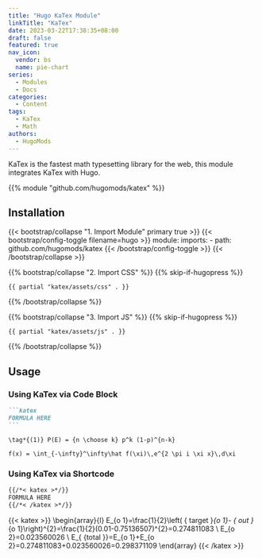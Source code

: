 ```yaml
---
title: "Hugo KaTex Module"
linkTitle: "KaTex"
date: 2023-03-22T17:38:35+08:00
draft: false
featured: true
nav_icon:
  vendor: bs
  name: pie-chart
series:
  - Modules
  - Docs
categories:
  - Content
tags:
  - KaTex
  - Math
authors:
  - HugoMods
---
```


KaTex is the fastest math typesetting library for the web, this module integrates KaTex with Hugo.

<!--more-->

{{% module "github.com/hugomods/katex" %}}

## Installation

{{< bootstrap/collapse "1. Import Module" primary true >}}
{{< bootstrap/config-toggle filename=hugo >}}
module:
  imports:
    - path: github.com/hugomods/katex
{{< /bootstrap/config-toggle >}}
{{< /bootstrap/collapse >}}

{{% bootstrap/collapse "2. Import CSS" %}}
{{% skip-if-hugopress %}}
```go-html-template
{{ partial "katex/assets/css" . }}
```
{{% /bootstrap/collapse %}}

{{% bootstrap/collapse "3. Import JS" %}}
{{% skip-if-hugopress %}}
```go-html-template
{{ partial "katex/assets/js" . }}
```
{{% /bootstrap/collapse %}}

## Usage

### Using KaTex via Code Block

````markdown
```katex
FORMULA HERE
```
````

```katex
\tag*{(1)} P(E) = {n \choose k} p^k (1-p)^{n-k}
```

```katex
f(x) = \int_{-\infty}^\infty\hat f(\xi)\,e^{2 \pi i \xi x}\,d\xi
```

### Using KaTex via Shortcode

````markdown
{{/*< katex >*/}}
FORMULA HERE
{{/*< /katex >*/}}
````

{{< katex >}}
  \begin{array}{l}
  E_{o 1}=\frac{1}{2}\left( { target }_{o 1}- { out }_{o 1}\right)^{2}=\frac{1}{2}(0.01-0.75136507)^{2}=0.274811083 \\
  E_{o 2}=0.023560026 \\
  E_{ {total }}=E_{o 1}+E_{o 2}=0.274811083+0.023560026=0.298371109
  \end{array}
{{< /katex >}}
